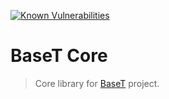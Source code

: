 [![Known Vulnerabilities](https://snyk.io/test/npm/baset-core/badge.svg)](https://snyk.io/test/npm/baset-core)

# BaseT Core
> Core library for [BaseT](https://github.com/Igmat/baset) project.

<!-- START doctoc generated TOC please keep comment here to allow auto update -->
<!-- END doctoc generated TOC please keep comment here to allow auto update -->

